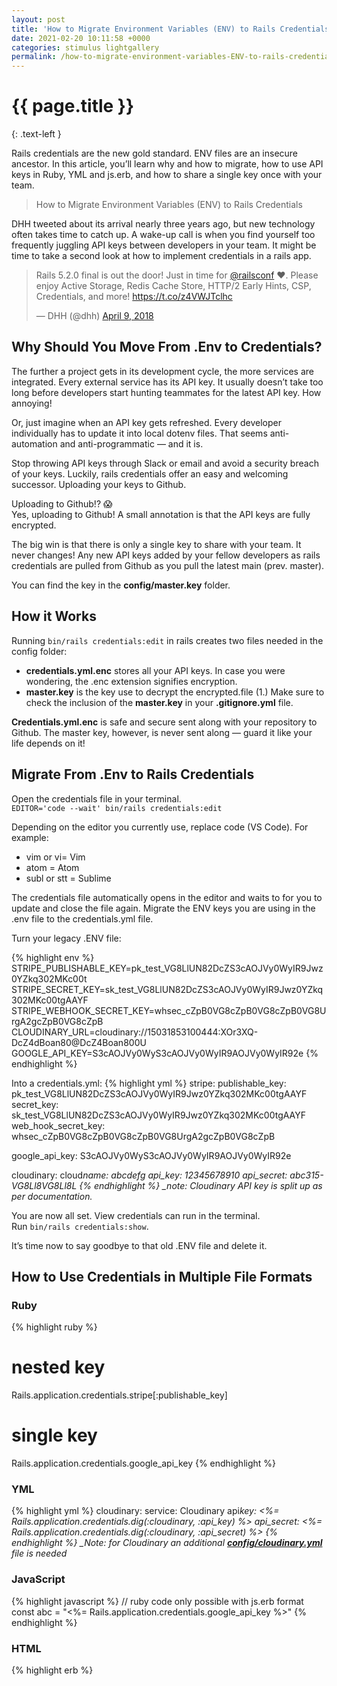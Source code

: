 ```yaml
---
layout: post
title: 'How to Migrate Environment Variables (ENV) to Rails Credentials'
date: 2021-02-20 10:11:58 +0000
categories: stimulus lightgallery
permalink: /how-to-migrate-environment-variables-ENV-to-rails-credentials
---
```


# {{ page.title }}
{: .text-left }

Rails credentials are the new gold standard. ENV files are an insecure ancestor. In this article, you’ll learn why and how to migrate, how to use API keys in Ruby, YML and js.erb, and how to share a single key once with your team.

> How to Migrate Environment Variables (ENV) to Rails Credentials

DHH tweeted about its arrival nearly three years ago, but new technology often takes time to catch up. A wake-up call is when you find yourself too frequently juggling API keys between developers in your team. It might be time to take a second look at how to implement credentials in a rails app.

<div class="flex justify-center">
<blockquote class="twitter-tweet"><p lang="en" dir="ltr">Rails 5.2.0 final is out the door! Just in time for <a href="https://twitter.com/railsconf?ref_src=twsrc%5Etfw">@railsconf</a> ❤️. Please enjoy Active Storage, Redis Cache Store, HTTP/2 Early Hints, CSP, Credentials, and more! <a href="https://t.co/z4VWJTclhc">https://t.co/z4VWJTclhc</a></p>&mdash; DHH (@dhh) <a href="https://twitter.com/dhh/status/983452583368019968?ref_src=twsrc%5Etfw">April 9, 2018</a></blockquote> <script async src="https://platform.twitter.com/widgets.js" charset="utf-8"></script>
</div>

## Why Should You Move From .Env to Credentials?

The further a project gets in its development cycle, the more services are integrated. Every external service has its API key. It usually doesn’t take too long before developers start hunting teammates for the latest API key. How annoying!

Or, just imagine when an API key gets refreshed. Every developer individually has to update it into local dotenv files. That seems anti-automation and anti-programmatic — and it is.

Stop throwing API keys through Slack or email and avoid a security breach of your keys. Luckily, rails credentials offer an easy and welcoming successor. Uploading your keys to Github.

Uploading to Github!? 😱 <br>
Yes, uploading to Github! A small annotation is that the API keys are fully encrypted.

The big win is that there is only a single key to share with your team. It never changes! Any new API keys added by your fellow developers as rails credentials are pulled from Github as you pull the latest main (prev. master).

You can find the key in the **config/master.key** folder.

## How it Works

Running `bin/rails credentials:edit` in rails creates two files needed in the config folder:

- **credentials.yml.enc** stores all your API keys. In case you were wondering, the .enc extension signifies encryption.
- **master.key** is the key use to decrypt the encrypted.file (1.) Make sure to check the inclusion of the **master.key** in your **.gitignore.yml** file.

**Credentials.yml.enc** is safe and secure sent along with your repository to Github. The master key, however, is never sent along — guard it like your life depends on it!

## Migrate From .Env to Rails Credentials

Open the credentials file in your terminal.<br>
`EDITOR='code --wait' bin/rails credentials:edit`

Depending on the editor you currently use, replace code (VS Code). For example:

- vim or vi= Vim
- atom = Atom
- subl or stt = Sublime

The credentials file automatically opens in the editor and waits to for you to update and close the file again. Migrate the ENV keys you are using in the .env file to the credentials.yml file.

Turn your legacy .ENV file:

{% highlight env %}
STRIPE_PUBLISHABLE_KEY=pk_test_VG8LlUN82DcZS3cAOJVy0WyIR9Jwz0YZkq302MKc00t
STRIPE_SECRET_KEY=sk_test_VG8LlUN82DcZS3cAOJVy0WyIR9Jwz0YZkq302MKc00tgAAYF
STRIPE_WEBHOOK_SECRET_KEY=whsec_cZpB0VG8cZpB0VG8cZpB0VG8UrgA2gcZpB0VG8cZpB
CLOUDINARY_URL=cloudinary://15031853100444:XOr3XQ-DcZ4dBoan80@DcZ4Boan800U
GOOGLE_API_KEY=S3cAOJVy0WyS3cAOJVy0WyIR9AOJVy0WyIR92e
{% endhighlight %}

Into a credentials.yml:
{% highlight yml %}
stripe:
publishable_key: pk_test_VG8LlUN82DcZS3cAOJVy0WyIR9Jwz0YZkq302MKc00tgAAYF
secret_key: sk_test_VG8LlUN82DcZS3cAOJVy0WyIR9Jwz0YZkq302MKc00tgAAYF
web_hook_secret_key: whsec_cZpB0VG8cZpB0VG8cZpB0VG8UrgA2gcZpB0VG8cZpB

google_api_key: S3cAOJVy0WyS3cAOJVy0WyIR9AOJVy0WyIR92e

cloudinary:
cloud*name: abcdefg
api_key: 12345678910
api_secret: abc315-VG8Ll8VG8Ll8L
{% endhighlight %}
\_note: Cloudinary API key is split up as per documentation.*

You are now all set. View credentials can run in the terminal.<br>
Run `bin/rails credentials:show`.

It’s time now to say goodbye to that old .ENV file and delete it.

## How to Use Credentials in Multiple File Formats

### Ruby

{% highlight ruby %}

# nested key
Rails.application.credentials.stripe[:publishable_key]

# single key
Rails.application.credentials.google_api_key
{% endhighlight %}

### YML

{% highlight yml %}
cloudinary:
service: Cloudinary
api*key: <%= Rails.application.credentials.dig(:cloudinary, :api_key) %>
api_secret: <%= Rails.application.credentials.dig(:cloudinary, :api_secret) %>
{% endhighlight %}
\_Note: for Cloudinary an additional [**config/cloudinary.yml**](https://gist.github.com/thomasvanholder/6ee92715274ad993f080db15ed3dd177) file is needed*

### JavaScript

{% highlight javascript %}
// ruby code only possible with js.erb format
const abc = "<%= Rails.application.credentials.google_api_key %>"
{% endhighlight %}

### HTML

{% highlight erb %}

<!-- interpolate in script tag -->
<script src="https://maps.googleapis.com/maps/api/js?key=<%= Rails.application.credentials.google_api_key %>"</script>

{% endhighlight %}

## How to Share Keys With a Team

- Share the key in **master.key** with fellow developers to enable decryption.
- Each team member creates a **master.key** file locally in the config folder and pastes it in the shared key.

## Conclusion

Coding is more fun without the hassle of chasing the correct API keys. Your app is up-to-date with security best practices. Share a master key once and be free of tedious copy-pasting.

Thanks for reading!
